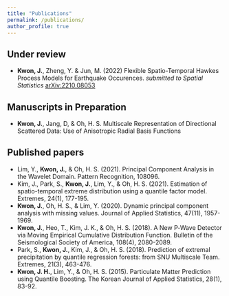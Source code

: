 ```yaml
---
title: "Publications"
permalink: /publications/
author_profile: true
---
```


## Under review

- **Kwon, J.**, Zheng, Y. & Jun, M. (2022) Flexible Spatio-Temporal Hawkes Process Models for Earthquake Occurences. *submitted to Spatial Statistics* [arXiv:2210.08053](https://arxiv.org/abs/2210.08053) 

## Manuscripts in Preparation

- **Kwon, J.**, Jang, D, & Oh, H. S. Multiscale Representation of Directional Scattered Data: Use of Anisotropic Radial Basis Functions

## Published papers

- Lim, Y., **Kwon, J.**, & Oh, H. S. (2021). Principal Component Analysis in the Wavelet Domain. Pattern Recognition, 108096.
- Kim, J., Park, S., **Kwon, J.**, Lim, Y., & Oh, H. S. (2021). Estimation of spatio-temporal extreme distribution using a quantile factor model. Extremes, 24(1), 177-195.
- **Kwon, J.**, Oh, H. S., & Lim, Y. (2020). Dynamic principal component analysis with missing values. Journal of Applied Statistics, 47(11), 1957-1969.
- **Kwon, J.**, Heo, T., Kim, J. K., & Oh, H. S. (2018). A New P‐Wave Detector via Moving Empirical Cumulative Distribution Function. Bulletin of the Seismological Society of America, 108(4), 2080-2089.
- Park, S., **Kwon, J.**, Kim, J., & Oh, H. S. (2018). Prediction of extremal precipitation by quantile regression forests: from SNU Multiscale Team. Extremes, 21(3), 463-476.
- **Kwon, J. H.**, Lim, Y., & Oh, H. S. (2015). Particulate Matter Prediction using Quantile Boosting. The Korean Journal of Applied Statistics, 28(1), 83-92.
